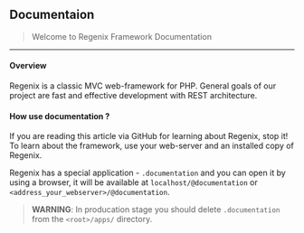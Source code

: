 ## Documentaion

> Welcome to Regenix Framework Documentation

---

#### Overview
Regenix is a classic MVC web-framework for PHP. General goals of our project are
fast and effective development with REST architecture.

#### How use documentation ?
If you are reading this article via GitHub for learning about Regenix, stop it! 
To learn about the framework, use your web-server and an installed copy of Regenix.

Regenix has a special application - `.documentation` and you can open it by using
a browser, it will be available at `localhost/@documentation` or `<address_your_webserver>/@documentation`.

> **WARNING**: In producation stage you should delete `.documentation` from the `<root>/apps/` directory.





  
